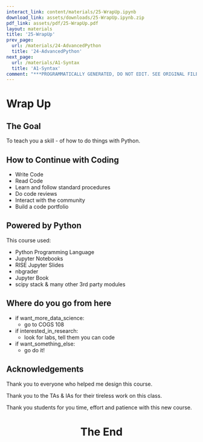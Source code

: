 ```yaml
---
interact_link: content/materials/25-WrapUp.ipynb
download_link: assets/downloads/25-WrapUp.ipynb.zip
pdf_link: assets/pdf/25-WrapUp.pdf
layout: materials
title: '25-WrapUp'
prev_page:
  url: /materials/24-AdvancedPython
  title: '24-AdvancedPython'
next_page:
  url: /materials/A1-Syntax
  title: 'A1-Syntax'
comment: "***PROGRAMMATICALLY GENERATED, DO NOT EDIT. SEE ORIGINAL FILES IN /content***"
---
```


# Wrap Up

## The Goal

To teach you a skill - of how to do things with Python.

## How to Continue with Coding

- Write Code
- Read Code
- Learn and follow standard procedures
- Do code reviews
- Interact with the community
- Build a code portfolio

## Powered by Python

This course used:
- Python Programming Language
- Jupyter Notebooks
- RISE Jupyter Slides
- nbgrader
- Jupyter Book
- scipy stack & many other 3rd party modules

## Where do you go from here

- if want_more_data_science:
    - go to COGS 108
- if interested_in_research:
    - look for labs, tell them you can code
- if want_something_else:
    - go do it!

## Acknowledgements

Thank you to everyone who helped me design this course.

Thank you to the TAs & IAs for their tireless work on this class.

Thank you students for you time, effort and patience with this new course. 

<center><h1> The End 
